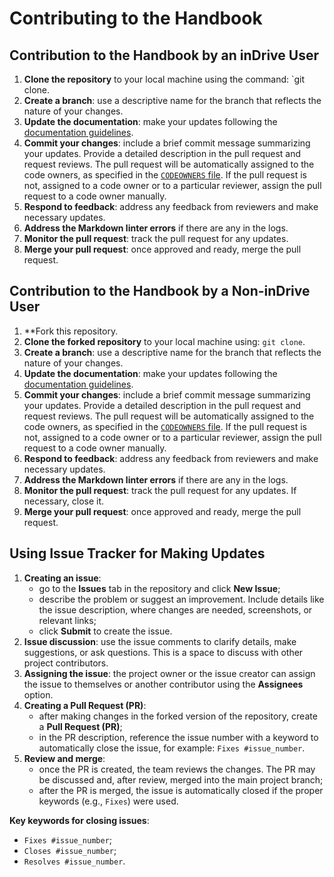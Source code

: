 # Contributing to the Handbook


## Contribution to the Handbook by an inDrive User

1. **Clone the repository** to your local machine using the command: `git clone.
2. **Create a branch**: use a descriptive name for the branch that reflects the nature of your changes.
3. **Update the documentation**: make your updates following the [documentation guidelines](../../docs/documentation-culture/writing-guideline.md).
4. **Commit your changes**: include a brief commit message summarizing your updates. Provide a detailed description in the pull request and request reviews. The pull request will be automatically assigned to the code owners, as specified in the [`CODEOWNERS` file](../../CODEOWNERS). If the pull request is not, assigned to a code owner or to a particular reviewer, assign the pull request to a code owner manually.
5. **Respond to feedback**: address any feedback from reviewers and make necessary updates.
6. **Address the Markdown linter errors** if there are any in the logs.
7. **Monitor the pull request**: track the pull request for any updates.
8. **Merge your pull request**: once approved and ready, merge the pull request.


## Contribution to the Handbook by a Non-inDrive User

1. **Fork this repository.
2. **Clone the forked repository** to your local machine using: `git clone`.
3. **Create a branch**: use a descriptive name for the branch that reflects the nature of your changes.
4. **Update the documentation**: make your updates following the [documentation guidelines](../../docs/documentation-culture/writing-guideline.md).
5. **Commit your changes**: include a brief commit message summarizing your updates. Provide a detailed description in the pull request and request reviews. The pull request will be automatically assigned to the code owners, as specified in the [`CODEOWNERS` file](../../CODEOWNERS). If the pull request is not, assigned to a code owner or to a particular reviewer, assign the pull request to a code owner manually.
6. **Respond to feedback**: address any feedback from reviewers and make necessary updates.
7. **Address the Markdown linter errors** if there are any in the logs.
8. **Monitor the pull request**: track the pull request for any updates. If necessary, close it.
9. **Merge your pull request**: once approved and ready, merge the pull request.


## Using Issue Tracker for Making Updates

1. **Creating an issue**:
   * go to the **Issues** tab in the repository and click **New Issue**;
   * describe the problem or suggest an improvement. Include details like the issue description, where changes are needed, screenshots, or relevant links;
   * click **Submit** to create the issue.
2. **Issue discussion**: use the issue comments to clarify details, make suggestions, or ask questions. This is a space to discuss with other project contributors.
3. **Assigning the issue**: the project owner or the issue creator can assign the issue to themselves or another contributor using the **Assignees** option.
4. **Creating a Pull Request (PR)**:
   * after making changes in the forked version of the repository, create a **Pull Request (PR)**;
   * in the PR description, reference the issue number with a keyword to automatically close the issue, for example: `Fixes #issue_number`.
5. **Review and merge**:
   * once the PR is created, the team reviews the changes. The PR may be discussed and, after review, merged into the main project branch;
   * after the PR is merged, the issue is automatically closed if the proper keywords (e.g., `Fixes`) were used.

**Key keywords for closing issues**:

* `Fixes #issue_number`;
* `Closes #issue_number`;
* `Resolves #issue_number`.